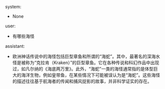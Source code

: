 system: 
- None 

user: 
- 有哪些海怪 

assistant: 
- 欧洲神话传说中的海怪包括巨型章鱼和所谓的“海蛇”。其中，最著名的深海水怪是被称为“克拉肯（Kraken）”的巨型章鱼。它在各种传说和科幻作品中出现过，如凡尔纳的《海底两万里》。此外，“海蛇”一类的海怪通常指的是体型巨大的海洋生物，例如皇带鱼，在某些情况下可能被误认为是“海蛇”。这些海怪的描述往往基于航海者的传闻和捕风捉影的故事，并非科学证实的存在。 
